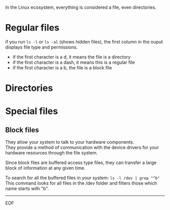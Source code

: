 In the Linux ecosystem, everything is considered a file, even directories.  

# Regular files

if you run `ls -l` or `ls -al` (shows hidden files), the first column in the ouput displays file type and permissions.  
- if the first character is a d, it means the file is a directory
- if the first character is a dash, it means this is a regular file
- if the first character is a b, the file is a block file

# Directories



# Special files

## Block files

They allow your system to talk to your hardware components.  
They provide a method of communication with the device drivers for your hardware resources through the file system.  

Since block files are buffered access type files, they can transfer a large block of information at any given time.  

To search for all the buffered files in your system: `ls -l /dev | grep "^b"`  
This command looks for all files in the /dev folder and filters those which name starts with "b".  






---
EOF
